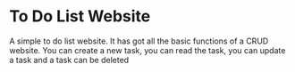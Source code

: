 # To Do List Website

A simple to do list website. It has got all the basic functions of a CRUD website. You can create a new task, you can read the task, you can update a task and a task can be deleted
